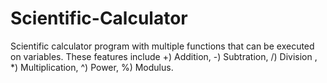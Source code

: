 # Scientific-Calculator
Scientific calculator program with multiple functions that can be executed on variables. These features include +) Addition, -) Subtration, /) Division , *) Multiplication, ^) Power, %) Modulus.
